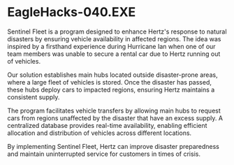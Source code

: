 # EagleHacks-040.EXE
Sentinel Fleet is a program designed to enhance Hertz's response to natural disasters by ensuring vehicle availability in affected regions. The idea was inspired by a firsthand experience during Hurricane Ian when one of our team members was unable to secure a rental car due to Hertz running out of vehicles.

Our solution establishes main hubs located outside disaster-prone areas, where a large fleet of vehicles is stored. Once the disaster has passed, these hubs deploy cars to impacted regions, ensuring Hertz maintains a consistent supply.

The program facilitates vehicle transfers by allowing main hubs to request cars from regions unaffected by the disaster that have an excess supply. A centralized database provides real-time availability, enabling efficient allocation and distribution of vehicles across different locations.

By implementing Sentinel Fleet, Hertz can improve disaster preparedness and maintain uninterrupted service for customers in times of crisis.
